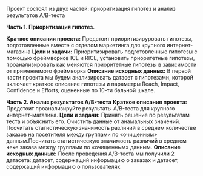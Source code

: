 Проект состоял из двух частей: приоритизация гипотез и анализ результатов A/B-теста

**Часть 1. Приоритизация гипотез.**

**Краткое описания проекта:**
Предстоит приоритизируровать гипотезы, подготовленные вместе с отделом маркетинга для крупного интернет-магазина
**Цели и задачи:** Приоритизировать подготовленные гипотезы с помощью фреймворков ICE и RICE, установить приоритетные гипотезы, проанализировать как меняются приоритетные гипотезы в зависимости от применяемого фреймворка
**Описание исходных данных:**
В первой части проекта мы будем анализировать датасет с гипотезами, которой включает краткое описание гипотезы и параметры Reach, Impact, Confidence и Efforts, оцененные по 10-ти бальной шкале.

**Часть 2. Анализ результатов A/B-теста**
**Краткое описания проекта:**
Предстоит проанализируйте результаты A/B-теста для крупного интернет-магазина.
**Цели и задачи:** Принять решение по результатам теста и объяснить его. Очистить данные от анамальных значений. Посчитать статистическую значимость различий в среднем количестве заказов на посетителя между группами по «очищенным» данным.Посчитать статистическую значимость различий в среднем чеке заказа между группами по «очищенным» данным.
**Описание исходных данных:**
После проведения A/B-теста мы получили 2 датасета: датасет, содержащий информацию о заказах и датасет, содержащий информацию о пользователях
